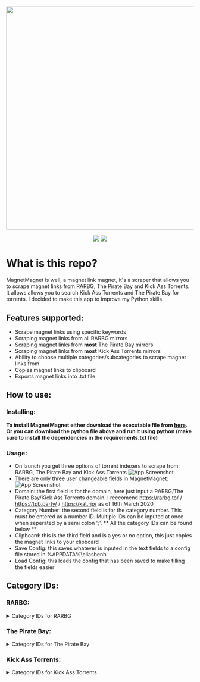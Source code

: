 <h3 align="center"><img src="https://i.imgur.com/pX9no9C.png" width="600px"></h3>
<p align="center">
  <a href="https://github.com/eliasbenb/MagnetMagnet/releases"><img src="https://img.shields.io/github/downloads/eliasbenb/MagnetMagnet/total?color=%234197fe&style=for-the-badge"></a>
  <a href="https://github.com/eliasbenb/MagnetMagnet/releases/latest"><img src="https://img.shields.io/github/v/release/eliasbenb/MagnetMagnet?color=%234197fe&style=for-the-badge"></a>
</p>

# What is this repo?
MagnetMagnet is well, a magnet link magnet, it's a scraper that allows you to scrape magnet links from RARBG, The Pirate Bay and Kick Ass Torrents. It allows allows you to search Kick Ass Torrents and The Pirate Bay for torrents. I decided to make this app to improve my Python skills.

## Features supported:
- Scrape magnet links using specific keywords
- Scraping magnet links from all RARBG mirrors
- Scraping magnet links from **most** The Pirate Bay mirrors
- Scraping magnet links from **most** Kick Ass Torrents mirrors
- Ability to choose multiple categories/subcategories to scrape magnet links from
- Copies magnet links to clipboard
- Exports magnet links into .txt file

## How to use:
### Installing:
**To install MagnetMagnet either download the executable file from [here](https://github.com/eliasbenb/MagnetMagnet/releases).**
**Or you can download the python file above and run it using python (make sure to install the dependencies in the requirements.txt file)**
### Usage:
- On launch you get three options of torrent indexers to scrape from: RARBG, The Pirate Bay and Kick Ass Torrents
![App Screenshot](https://user-images.githubusercontent.com/54410649/77230942-4fc64a00-6bb1-11ea-9c96-f38b39774105.PNG)
- There are only three user changeable fields in MagnetMagnet:
![App Screenshot](https://user-images.githubusercontent.com/54410649/77230937-4e951d00-6bb1-11ea-8c3a-c60be2023bf8.PNG)
- Domain: the first field is for the domain, here just input a RARBG/The Pirate Bay/Kick Ass Torrents domain. I reccomend https://rarbg.to/ / https://tpb.party/ / https://kat.rip/ as of 16th March 2020
- Category Number: the second field is for the category number. This must be entered as a number ID. Multiple IDs can be inputed at once when seperated by a semi colon ';'. ** All the category IDs can be found below **
- Clipboard: this is the third field and is a yes or no option, this just copies the magnet links to your clipboard
- Save Config: this saves whatever is inputed in the text fields to a config file stored in %APPDATA%\eliasbenb
- Load Config: this loads the config that has been saved to make filling the fields easier
## Category IDs:
<h3>RARBG:</h3>
<details><summary>Category IDs for RARBG</summary><br>
    <details><summary>XXX Subcategories</summary><br>
      <ul>
        <li> XXX (18+) = 4</li>
      </ul>
    </details>
    <details><summary>TV Shows Subcategories</summary><br>
      <ul>
        <li> TV Episodes = 18</li>
        <li> TV HD Episodes = 41</li>
        <li> TV UHD Episodes = 49</li>
      </ul>
    </details>
    <details><summary>Games Subcategories</summary><br>
      <ul>
        <li> Games/PC ISO = 27</li>
        <li> Games/PC RIP = 28</li>
        <li> Games/PS3 = 40</li>
        <li> Games/XBOX-360 = 32</li>
        <li> Games/PS4 = 53</li>
      </ul>
    </details>
    <details><summary>Music Subcategories</summary><br>
      <ul>
        <li> Music/MP3 = 23</li>
        <li> Music/FLAC = 25</li>
      </ul>
    </details>
    <details><summary>Software Subcategories</summary><br>
      <ul>
        <li> Software/PC ISO = 33</li>
      </ul>
    </details>
        

        
  </ul>
</details>
<h3>The Pirate Bay:</h3>
<details><summary>Category IDs for The Pirate Bay</summary><br>
  <ul>
    <details><summary>Audio Subcategories</summary><br>
      <ul>
        <li> Music = 101</li>
        <li> Audio books = 102</li>
        <li> Sound clips = 103</li>
        <li> FLAC = 104</li>
        <li> Other = 199</li>
      </ul>
    </details>
    <details><summary>Video Subcategories</summary><br>
      <ul>
        <li> Movies = 201</li>
        <li> Movies DVDR = 202</li>
        <li> Music videos = 203</li>
        <li> Movie clips = 204</li>
        <li> TV shows = 205</li>
        <li> Handheld = 206</li>
        <li> HD - Movies = 207</li>
        <li> HD - TV shows = 208</li>
        <li> 3D = 209</li>
        <li> Other = 299</li>
      </ul>
    </details>
    <details><summary>Applications Subcategories</summary><br>
      <ul>
        <li> Windows = 301</li>
        <li> Mac = 302</li>
        <li> Unix clips = 303</li>
        <li> Handheld = 304</li>
        <li> IOS (iPad/iPhone) = 305</li>
        <li> Android = 306</li>
        <li> Other OS = 399</li>
      </ul>
    </details>
    <details><summary>Games Subcategories</summary><br>
      <ul>
        <li> PC = 401</li>
        <li> Mac = 402</li>
        <li> PSx = 403</li>
        <li> XBOX360 = 404</li>
        <li> Wii = 405</li>
        <li> Handheld = 406</li>
        <li> IOS (iPad/iPhone) = 407</li>
        <li> Android = 408</li>
        <li> Other = 499</li>
      </ul>
    </details>
    <details><summary>Porn Subcategories</summary><br>
      <ul>
        <li> Movies = 501</li>
        <li> Movies DVDR = 502</li>
        <li> Pictures = 503</li>
        <li> Games = 504</li>
        <li> HD - Movies = 505</li>
        <li> Movie clips = 506</li>
        <li> Other = 599</li>
      </ul>
    </details>
    <details><summary>Other Subcategories</summary><br>
      <ul>
        <li> E-books = 601</li>
        <li> Comics = 602</li>
        <li> Pictures = 603</li>
        <li> Covers = 604</li>
        <li> Physibles = 605</li>
        <li> Other = 699</li>
      </ul>
    </details>
  </ul>
</details>
<h3>Kick Ass Torrents:</h3>
<details><summary>Category IDs for Kick Ass Torrents</summary><br>
  <ul>
    <li> Movies = movies</li>
    <li> TV = tv</li>
    <li> Anime = anime</li>
    <li> Music = music</li>
    <li> Books = books</li>
    <li> Games = games</li>
    <li> Applications = applications</li>
    <li> XXX = xxx</li>
    <li> All = new</li>
  </ul>
</details>
